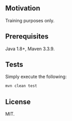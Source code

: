 ## Motivation

Training purposes only.

## Prerequisites

Java 1.8+, Maven 3.3.9.

## Tests

Simply execute the following:
```java
mvn clean test
```

## License

MIT.
